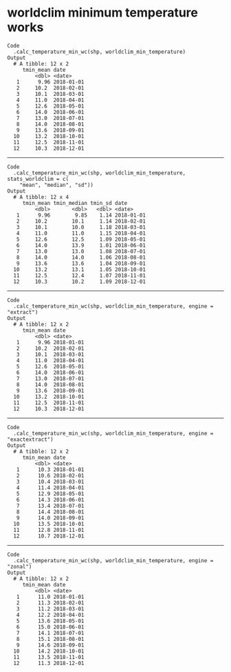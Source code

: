 # worldclim minimum temperature works

    Code
      .calc_temperature_min_wc(shp, worldclim_min_temperature)
    Output
      # A tibble: 12 x 2
         tmin_mean date      
             <dbl> <date>    
       1      9.96 2018-01-01
       2     10.2  2018-02-01
       3     10.1  2018-03-01
       4     11.0  2018-04-01
       5     12.6  2018-05-01
       6     14.0  2018-06-01
       7     13.0  2018-07-01
       8     14.0  2018-08-01
       9     13.6  2018-09-01
      10     13.2  2018-10-01
      11     12.5  2018-11-01
      12     10.3  2018-12-01

---

    Code
      .calc_temperature_min_wc(shp, worldclim_min_temperature, stats_worldclim = c(
        "mean", "median", "sd"))
    Output
      # A tibble: 12 x 4
         tmin_mean tmin_median tmin_sd date      
             <dbl>       <dbl>   <dbl> <date>    
       1      9.96        9.85    1.14 2018-01-01
       2     10.2        10.1     1.14 2018-02-01
       3     10.1        10.0     1.18 2018-03-01
       4     11.0        11.0     1.15 2018-04-01
       5     12.6        12.5     1.09 2018-05-01
       6     14.0        13.9     1.01 2018-06-01
       7     13.0        13.0     1.08 2018-07-01
       8     14.0        14.0     1.06 2018-08-01
       9     13.6        13.6     1.04 2018-09-01
      10     13.2        13.1     1.05 2018-10-01
      11     12.5        12.4     1.07 2018-11-01
      12     10.3        10.2     1.09 2018-12-01

---

    Code
      .calc_temperature_min_wc(shp, worldclim_min_temperature, engine = "extract")
    Output
      # A tibble: 12 x 2
         tmin_mean date      
             <dbl> <date>    
       1      9.96 2018-01-01
       2     10.2  2018-02-01
       3     10.1  2018-03-01
       4     11.0  2018-04-01
       5     12.6  2018-05-01
       6     14.0  2018-06-01
       7     13.0  2018-07-01
       8     14.0  2018-08-01
       9     13.6  2018-09-01
      10     13.2  2018-10-01
      11     12.5  2018-11-01
      12     10.3  2018-12-01

---

    Code
      .calc_temperature_min_wc(shp, worldclim_min_temperature, engine = "exactextract")
    Output
      # A tibble: 12 x 2
         tmin_mean date      
             <dbl> <date>    
       1      10.3 2018-01-01
       2      10.6 2018-02-01
       3      10.4 2018-03-01
       4      11.4 2018-04-01
       5      12.9 2018-05-01
       6      14.3 2018-06-01
       7      13.4 2018-07-01
       8      14.4 2018-08-01
       9      14.0 2018-09-01
      10      13.5 2018-10-01
      11      12.8 2018-11-01
      12      10.7 2018-12-01

---

    Code
      .calc_temperature_min_wc(shp, worldclim_min_temperature, engine = "zonal")
    Output
      # A tibble: 12 x 2
         tmin_mean date      
             <dbl> <date>    
       1      11.0 2018-01-01
       2      11.3 2018-02-01
       3      11.2 2018-03-01
       4      12.2 2018-04-01
       5      13.6 2018-05-01
       6      15.0 2018-06-01
       7      14.1 2018-07-01
       8      15.1 2018-08-01
       9      14.6 2018-09-01
      10      14.2 2018-10-01
      11      13.5 2018-11-01
      12      11.3 2018-12-01

